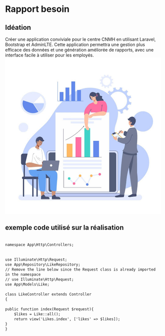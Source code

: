 # Rapport besoin 
## Idéation 
 Créer une application conviviale pour le centre CNMH en utilisant Laravel, Bootstrap et AdminLTE. Cette application permettra une gestion plus efficace des données et une génération améliorée de rapports, avec une interface facile à utiliser pour les employés.
 ![Idéation](./images/Introduction.jpg)
## exemple  code utilisé sur la réalisation 
```<?php

namespace App\Http\Controllers;


use Illuminate\Http\Request;
use App\Repository\LikeRepository;
// Remove the line below since the Request class is already imported in the namespace
// use Illuminate\Http\Request;
use App\Models\Like;

class LikeController extends Controller
{

public function index(Request $request){
    $likes = Like::all();
    return view('Likes.index', ['likes' => $likes]);
}
}
```